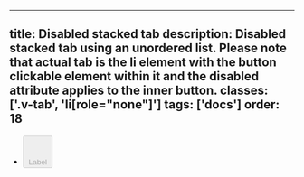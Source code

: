 <!--
 *              © 2025 Visa
 *
 * Licensed under the Apache License, Version 2.0 (the "License");
 * you may not use this file except in compliance with the License.
 * You may obtain a copy of the License at
 *
 *         http://www.apache.org/licenses/LICENSE-2.0
 *
 * Unless required by applicable law or agreed to in writing, software
 * distributed under the License is distributed on an "AS IS" BASIS,
 * WITHOUT WARRANTIES OR CONDITIONS OF ANY KIND, either express or implied.
 * See the License for the specific language governing permissions and
 * limitations under the License.
 *
 -->
---
title: Disabled stacked tab 
description: Disabled stacked tab using an unordered list. Please note that actual tab is the li element with the button clickable element within it and the disabled attribute applies to the inner button. 
classes: ['.v-tab', 'li[role="none"]']
tags: ['docs']
order: 18
---

<ul class="v-tabs" role="tablist">
  <li class="v-tab" role="none">
    <button aria-selected="false" class="v-button v-button-tertiary v-button-stacked" disabled="" role="tab">
      <svg aria-hidden="true" class="v-icon v-icon-visa v-icon-low" viewbox="0 0 24 24">
        <use href="#visa-home-low">
        </use>
      </svg>
      Label
    </button>
  </li>
</ul>
